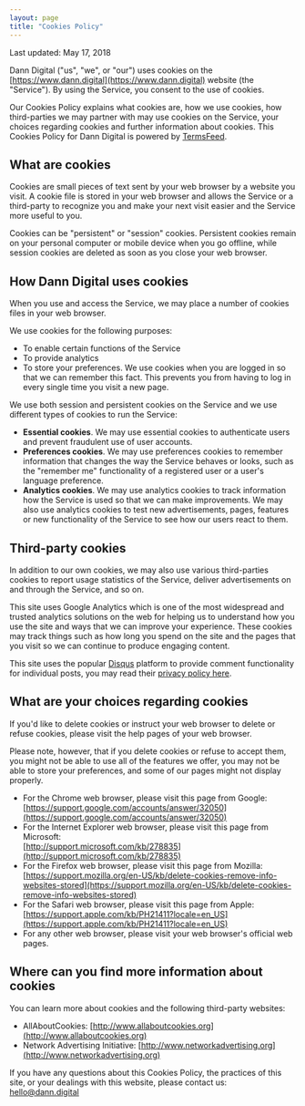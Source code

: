 ```yaml
---
layout: page
title: "Cookies Policy"
---
```


Last updated: May 17, 2018

Dann Digital ("us", "we", or "our") uses cookies on the [https://www.dann.digital](https://www.dann.digital) website (the "Service"). By using the Service, you consent to the use of cookies.

Our Cookies Policy explains what cookies are, how we use cookies, how third-parties we may partner with may use cookies on the Service, your choices regarding cookies and further information about cookies. This Cookies Policy for Dann Digital is powered by [TermsFeed](https://termsfeed.com/).

## What are cookies

Cookies are small pieces of text sent by your web browser by a website you visit. A cookie file is stored in your web browser and allows the Service or a third-party to recognize you and make your next visit easier and the Service more useful to you.

Cookies can be "persistent" or "session" cookies. Persistent cookies remain on your personal computer or mobile device when you go offline, while session cookies are deleted as soon as you close your web browser.

## How Dann Digital uses cookies  

When you use and access the Service, we may place a number of cookies files in your web browser.

We use cookies for the following purposes:

* To enable certain functions of the Service
* To provide analytics
* To store your preferences. We use cookies when you are logged in so that we can remember this fact. This prevents you from having to log in every single time you visit a new page.

We use both session and persistent cookies on the Service and we use different types of cookies to run the Service:

* **Essential cookies**. We may use essential cookies to authenticate users and prevent fraudulent use of user accounts.
* **Preferences cookies**. We may use preferences cookies to remember information that changes the way the Service behaves or looks, such as the "remember me" functionality of a registered user or a user's language preference.
* **Analytics cookies**. We may use analytics cookies to track information how the Service is used so that we can make improvements. We may also use analytics cookies to test new advertisements, pages, features or new functionality of the Service to see how our users react to them.

## Third-party cookies
In addition to our own cookies, we may also use various third-parties cookies to report usage statistics of the Service, deliver advertisements on and through the Service, and so on.

This site uses Google Analytics which is one of the most widespread and trusted analytics solutions on the web for helping us to understand how you use the site and ways that we can improve your experience. These cookies may track things such as how long you spend on the site and the pages that you visit so we can continue to produce engaging content.

This site uses the popular [Disqus](https://www.disqus.com) platform to provide comment functionality for individual posts, you may read their [privacy policy here](https://help.disqus.com/terms-and-policies/disqus-privacy-policy). 

## What are your choices regarding cookies

If you'd like to delete cookies or instruct your web browser to delete or refuse cookies, please visit the help pages of your web browser.

Please note, however, that if you delete cookies or refuse to accept them, you might not be able to use all of the features we offer, you may not be able to store your preferences, and some of our pages might not display properly.

* For the Chrome web browser, please visit this page from Google: <br>[https://support.google.com/accounts/answer/32050](https://support.google.com/accounts/answer/32050)
* For the Internet Explorer web browser, please visit this page from Microsoft: <br>[http://support.microsoft.com/kb/278835](http://support.microsoft.com/kb/278835)
* For the Firefox web browser, please visit this page from Mozilla: <br>[https://support.mozilla.org/en-US/kb/delete-cookies-remove-info-websites-stored](https://support.mozilla.org/en-US/kb/delete-cookies-remove-info-websites-stored)
* For the Safari web browser, please visit this page from Apple: <br>[https://support.apple.com/kb/PH21411?locale=en_US](https://support.apple.com/kb/PH21411?locale=en_US)
* For any other web browser, please visit your web browser's official web pages.

## Where can you find more information about cookies  

You can learn more about cookies and the following third-party websites:

  * AllAboutCookies: [http://www.allaboutcookies.org](http://www.allaboutcookies.org)
  * Network Advertising Initiative: [http://www.networkadvertising.org](http://www.networkadvertising.org)
  
If you have any questions about this Cookies Policy, the practices of this site, or your dealings with this website, please contact us: hello@dann.digital